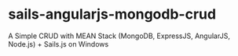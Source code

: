 # sails-angularjs-mongodb-crud

A Simple CRUD with MEAN Stack (MongoDB, ExpressJS, AngularJS, Node.js) + Sails.js on Windows


